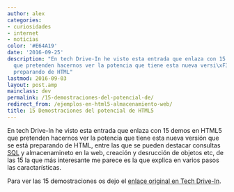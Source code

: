 ```yaml
---
author: alex
categories:
- curiosidades
- internet
- noticias
color: '#E64A19'
date: '2016-09-25'
description: "En tech Drive-In he visto esta entrada que enlaza con 15 demos en HTML5
  que pretenden hacernos ver la potencia que tiene esta nueva versi\xF3n que se est\xE1
  preparando de HTML"
lastmod: 2016-09-03
layout: post.amp
mainclass: dev
permalink: /15-demostraciones-del-potencial-de/
redirect_from: /ejemplos-en-html5-almacenamiento-web/
title: 15 Demostraciones del potencial de HTML5
---
```


En tech Drive-In he visto esta entrada que enlaza con 15 demos en HTML5 que pretenden hacernos ver la potencia que tiene esta nueva versión que se está preparando de HTML, entre las que se pueden destacar consultas [SQL][1] y almacenamineto en la web, creación y desrucción de objetos etc, de las 15 la que más interesante me parece es la que explica en varios pasos las caractarísticas.

<!--more--><!--ad-->

Para ver las 15 demostraciones os dejo el <a target="_blank" href="http://www.techdrivein.com/2010/08/15-html5-demos-showcasing-prowess-of.html">enlace original en Tech Drive-In</a>.

 [1]: https://elbauldelprogramador.com/bases-de-datos/
